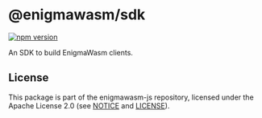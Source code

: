 # @enigmawasm/sdk

[![npm version](https://img.shields.io/npm/v/@enigmawasm/sdk.svg)](https://www.npmjs.com/package/@enigmawasm/sdk)

An SDK to build EnigmaWasm clients.

## License

This package is part of the enigmawasm-js repository, licensed under the Apache
License 2.0 (see
[NOTICE](https://github.com/lauraweindorf/enigmawasm-js/blob/master/NOTICE) and
[LICENSE](https://github.com/lauraweindorf/enigmawasm-js/blob/master/LICENSE)).
